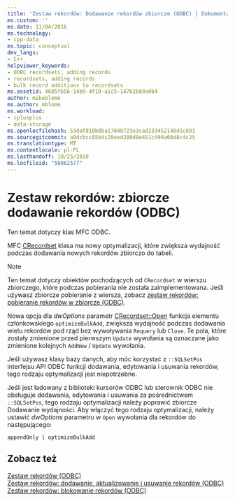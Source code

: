 ```yaml
---
title: 'Zestaw rekordów: Dodawanie rekordów zbiorcze (ODBC) | Dokumentacja firmy Microsoft'
ms.custom: ''
ms.date: 11/04/2016
ms.technology:
- cpp-data
ms.topic: conceptual
dev_langs:
- C++
helpviewer_keywords:
- ODBC recordsets, adding records
- recordsets, adding records
- bulk record additions to recordsets
ms.assetid: 4685f656-14b9-4f10-a1c5-147b2b89a0b4
author: mikeblome
ms.author: mblome
ms.workload:
- cplusplus
- data-storage
ms.openlocfilehash: 53daf818b0ba17848723e3cad233452146d1c891
ms.sourcegitcommit: a9dcbcc85b4c28eed280d8e451c494a00d8c4c25
ms.translationtype: MT
ms.contentlocale: pl-PL
ms.lasthandoff: 10/25/2018
ms.locfileid: "50062577"
---
```

# <a name="recordset-adding-records-in-bulk-odbc"></a>Zestaw rekordów: zbiorcze dodawanie rekordów (ODBC)

Ten temat dotyczy klas MFC ODBC.

MFC [CRecordset](../../mfc/reference/crecordset-class.md) klasa ma nowy optymalizacji, które zwiększa wydajność podczas dodawania nowych rekordów zbiorczo do tabeli.

> [!NOTE]
> Ten temat dotyczy obiektów pochodzących od `CRecordset` w wierszu zbiorczego, które podczas pobierania nie została zaimplementowana. Jeśli używasz zbiorcze pobieranie z wiersza, zobacz [zestaw rekordów: pobieranie rekordów w zbiorcze (ODBC)](../../data/odbc/recordset-fetching-records-in-bulk-odbc.md).

Nowa opcja dla *dwOptions* parametr [CRecordset::Open](../../mfc/reference/crecordset-class.md#open) funkcja elementu członkowskiego `optimizeBulkAdd`, zwiększa wydajność podczas dodawania wielu rekordów pod rząd bez wywoływania `Requery` lub `Close`. Te pola, które zostały zmienione przed pierwszym `Update` wywołania są oznaczane jako zmienione kolejnych `AddNew` / `Update` wywołania.

Jeśli używasz klasy bazy danych, aby móc korzystać z `::SQLSetPos` interfejsu API ODBC funkcji dodawania, edytowania i usuwania rekordów, tego rodzaju optymalizacji jest niepotrzebne.

Jeśli jest ładowany z biblioteki kursorów ODBC lub sterownik ODBC nie obsługuje dodawania, edytowania i usuwania za pośrednictwem `::SQLSetPos`, tego rodzaju optymalizacji należy poprawić zbiorcze Dodawanie wydajności. Aby włączyć tego rodzaju optymalizacji, należy ustawić *dwOptions* parametru w `Open` wywołania dla rekordów do następującego:

```
appendOnly | optimizeBulkAdd
```

## <a name="see-also"></a>Zobacz też

[Zestaw rekordów (ODBC)](../../data/odbc/recordset-odbc.md)<br/>
[Zestaw rekordów: dodawanie, aktualizowanie i usuwanie rekordów (ODBC)](../../data/odbc/recordset-adding-updating-and-deleting-records-odbc.md)<br/>
[Zestaw rekordów: blokowanie rekordów (ODBC)](../../data/odbc/recordset-locking-records-odbc.md)